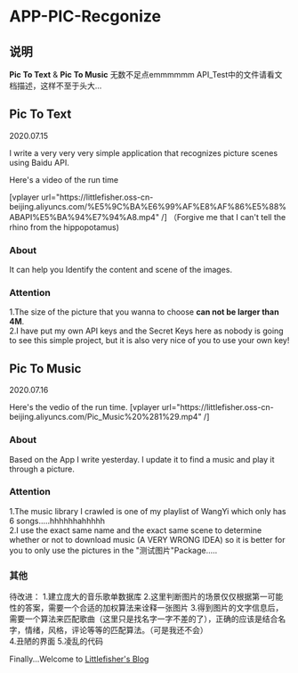 # APP-PIC-Recgonize

## 说明
**Pic To Text** & **Pic To Music**
无数不足点emmmmmm
API_Test中的文件请看文档描述，这样不至于头大...

## Pic To Text

2020.07.15  

I write a very very very simple application that recognizes picture scenes using Baidu API.    

Here's a video of the run time

[vplayer url="https:\/\/littlefisher.oss-cn-beijing.aliyuncs.com\/%E5%9C%BA%E6%99%AF%E8%AF%86%E5%88%ABAPI%E5%BA%94%E7%94%A8.mp4"  /]
（Forgive me that I can't tell the rhino from the hippopotamus)

### About
It can help you Identify the content and scene of the images.     

### Attention
1.The size of the picture that you wanna to choose **can not be larger than 4M**.     
2.I have put my own API keys and the Secret Keys here as nobody is going to see this simple project, but it is also very nice of you to use your own key!

## Pic To Music

2020.07.16

Here's the vedio of the run time.
[vplayer url="https:\/\/littlefisher.oss-cn-beijing.aliyuncs.com\/Pic_Music%20%281%29.mp4"  /]

### About 
Based on the App I write yesterday. I update it to find a music and play it through a picture.

### Attention
1.The music library I crawled is one of my playlist of WangYi which only has 6 songs.....hhhhhhahhhhh    
2.I use the exact same name and the exact same scene to determine whether or not to download music (A VERY WRONG IDEA) so it is better for you to only use the pictures in the "测试图片"Package.....

### 其他
待改进：
1.建立庞大的音乐歌单数据库
2.这里判断图片的场景仅仅根据第一可能性的答案，需要一个合适的加权算法来诠释一张图片
3.得到图片的文字信息后，需要一个算法来匹配歌曲（这里只是找名字一字不差的了），正确的应该是结合名字，情绪，风格，评论等等的匹配算法。（可是我还不会）   
4.丑陋的界面
5.凌乱的代码

Finally...Welcome to [Littlefisher's Blog][1]


  [1]: https://www.littltfisher.cn
